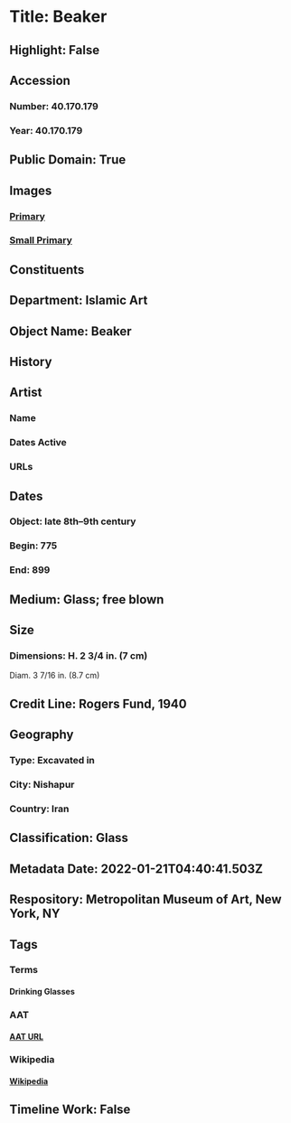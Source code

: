 # Title: Beaker
## Highlight: False
## Accession
### Number: 40.170.179
### Year: 40.170.179
## Public Domain: True
## Images
### [Primary](https://images.metmuseum.org/CRDImages/is/original/40.170.179-D.jpg)
### [Small Primary](https://images.metmuseum.org/CRDImages/is/web-large/40.170.179-D.jpg)
## Constituents
## Department: Islamic Art
## Object Name: Beaker
## History
## Artist
### Name
### Dates Active
### URLs
## Dates
### Object: late 8th–9th century
### Begin: 775
### End: 899
## Medium: Glass; free blown
## Size
### Dimensions: H. 2 3/4 in. (7 cm)
Diam. 3 7/16 in. (8.7 cm)
## Credit Line: Rogers Fund, 1940
## Geography
### Type: Excavated in
### City: Nishapur
### Country: Iran
## Classification: Glass
## Metadata Date: 2022-01-21T04:40:41.503Z
## Respository: Metropolitan Museum of Art, New York, NY
## Tags
### Terms
#### Drinking Glasses
### AAT
#### [AAT URL](http://vocab.getty.edu/page/aat/300043230)
### Wikipedia
#### [Wikipedia]()
## Timeline Work: False
